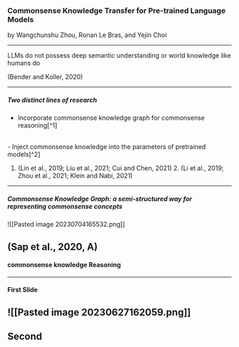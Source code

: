 
### Commonsense Knowledge Transfer for Pre-trained Language Models


by Wangchunshu Zhou, Ronan Le Bras, and Yejin Choi
<!-- element style="font-size: 24px"-->

---

LLMs do not possess deep semantic understanding or world knowledge like humans do

(Bender and Koller, 2020)
<!-- element style="font-size: 24px"-->

---
##### Two distinct lines of research


- <!-- element style="font-size: 28px"--> Incorporate commonsense knowledge graph for commonsense reasoning[^1]
<br />
-  <!-- element style="font-size: 28px"--> Inject commonsense knowledge into the parameters of pretrained models[^2]

<br />

1. (Lin et al., 2019; Liu et al., 2021; Cui and Chen, 2021)  2. (Li et al., 2019; Zhou et al., 2021; Klein and Nabi, 2021)
<!-- element style="font-size: 16px"-->

---
##### Commonsense Knowledge Graph: a semi-structured way for representing commonsense concepts

![[Pasted image 20230704165532.png]]

(Sap et al., 2020, A)
---
#### commonsense knowledge Reasoning
---
#### First Slide

![[Pasted image 20230627162059.png]]
---
Second
---